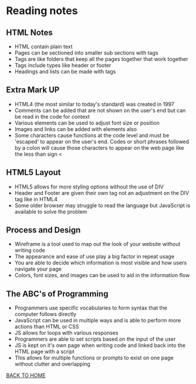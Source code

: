 # Reading notes

## HTML Notes

* HTML contain plain text
* Pages can be sectioned into smaller sub sections with tags
* Tags are like folders that keep all the pages together that work together
* Tags include types like header or footer
* Headings and lists can be made with tags

## Extra Mark UP

* HTML4 (the most similar to today's standard) was created in 1997
* Comments can be added that are not shown on the user's end but can be read in the code for context
* Various elements can be used to adjust font size or position 
* Images and links can be added with elements also
* Some characters cause functions at the code level and must be 'escaped' to appear on the user's end. Codes or short phrases followed by a colon will cause those characters to appear on the web page like the less than sign &lt;

## HTML5 Layout

* HTML5 allows for more styling options without the use of DIV
* Header and Footer are given their own tag not an adjustment on the DIV tag like in HTML4
* Some older browser may struggle to read the language but JavaScript is available to solve the problem

## Process and Design

* Wireframe is a tool used to map out the look of your website without writing code
* The appearance and ease of use play a big factor in repeat usage
* You are able to decide which information is most visible and how users navigate your page
* Colors, font sizes, and images can be used to aid in the information flow

## The ABC's of Programming

* Programmers use specific vocabularies to form syntax that the computer follows directly
* JavaScript can be used in multiple ways and is able to perform more actions than HTML or CSS
* JS allows for loops with various responses 
* Programmers are able to set scripts based on the input of the user 
* JS is kept on it's own page when writing code and linked back into the HTML page with a script
* This allows for multiple functions or prompts to exist on one page without clutter and overlapping

[BACK TO HOME](https://folksmash.github.io/reading-notes/)